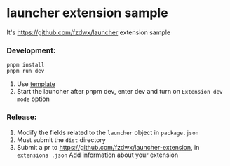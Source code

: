 # launcher extension sample

It's https://github.com/fzdwx/launcher extension sample

### Development:

```shell
pnpm install
pnpm run dev
```

1. Use [template](https://github.com/fzdwx/launcher-extension-sample)
2. Start the launcher after pnpm dev, enter dev and turn on `Extension dev mode` option

### Release:

1. Modify the fields related to the `launcher` object in `package.json`
2. Must submit the `dist` directory
3. Submit a pr to https://github.com/fzdwx/launcher-extension, in `extensions .json` Add information about your
   extension
